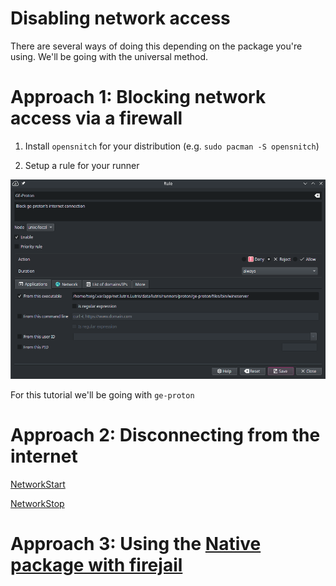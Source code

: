 # Disabling network access

There are several ways of doing this depending on the package you're using. We'll be going with the universal method.

# Approach 1: Blocking network access via a firewall

1. Install `opensnitch` for your distribution (e.g. `sudo pacman -S opensnitch`)

2. Setup a rule for your runner

![](/Lutris/Images/3.png)

For this tutorial we'll be going with `ge-proton`

# Approach 2: Disconnecting from the internet

[NetworkStart](/Lutris/Scripts/NetworkStart.sh)

[NetworkStop](/Lutris/Scripts/NetworkStop.sh)

# Approach 3: Using the [Native package with firejail](/Lutris/DisableNetworkAccess-native.md)
